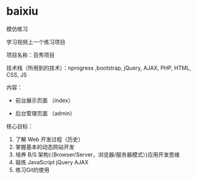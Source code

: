 # baixiu
模仿练习

学习视频上一个练习项目

项目名称：百秀项目

技术栈（所用到的技术）：nprogress  ,bootstrap,  jQuery,  AJAX,  PHP,  HTML,  CSS,  JS

内容：

- 前台展示页面  （index）

- 后台管理页面  （admin）

核心目标：

1. 了解 Web 开发过程（历史）
2. 掌握基本的动态网站开发
3. 培养 B/S 架构(（Browser/Server，浏览器/服务器模式）)应用开发思维
4. 锻炼 JavaScript jQuery AJAX
5. 练习Git的使用